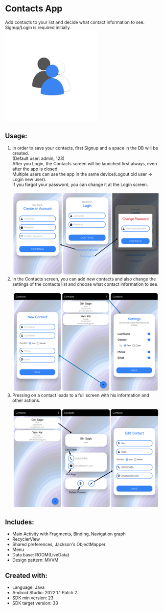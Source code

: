 # Contacts App
Add contacts to your list and decide what contact information to see. <br/>
Signup/Login is required initially. <br/> 
<img src = "README images/app_icon.png" height="300"> <br/>

## Usage:
1. In order to save your contacts, first Signup and a space in the DB will be created. <br/>
   (Default user: admin, 123) <br/>
   After you Login, the Contacts screen will be launched first always, even after the app is closed. <br/>
   Multiple users can use the app in the same device(Logout old user -> Login new user). <br/>
   If you forgot your password, you can change it at the Login screen. <br/><br/>
   <img src = "README images/login_signup_changePass_screens.png"> <br/>
2. In the Contacts screen, you can add new contacts and also change the settings of the contacts list and choose what contact information to see. <br/><br/>
   <img src = "README images/contacts_addNew_settings_screens.png"> <br/>
3. Pressing on a contact leads to a full screen with his information and other actions. <br/><br/>
   <img src = "README images/contact_info_edit_screens.png"> <br/>

## Includes:
* Main Activity with Fragments, Binding, Navigation graph <br/>
* RecyclerView <br/>
* Shared preferences, Jackson's ObjectMapper <br/>
* Menu <br/>
* Data base: ROOM(LiveData) <br/>
* Design pattern: MVVM <br/>

## Created with:
* Language: Java
* Android Studio: 2022.1.1 Patch 2.
* SDK min version: 23
* SDK target version: 33
